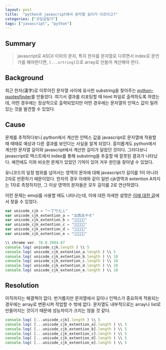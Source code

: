 ```yaml
---
layout: post
title:  "python과 javascript에서 문자열 길이가 다르다고?"
categories: ["코딩삽질기"]
tags: ["javascript", "python"]
---
```


## Summary

> javascript로 ASCII 이외의 문자, 특히 한자를 문자열로 다루면서 index로 문언가를 해야한다면, `[...srtring]`으로 array로 만들어 계산해야 한다.

## Background

최근 한자(漢字)로 이루어진 문자열 사이에 유사한 substring을 찾아주는 [python-quotesfinder](https://github.com/pinedance/python-quotesfinder)를 만들었다. 여기서 결과를 리포팅할 때 html 파일로 출력하도록 하였는데, 어떤 경우에는 정상적으로 출력되었지만 어떤 경우에는 문자열의 인덱스 값이 밀려 있는 것을 발견할 수 있었다.

## Cause

문제를 추적하다보니 python에서 계산한 인텍스 값을 javascript로 문자열에 적용할 때 때때로 예상과 다른 결과를 보인다는 사실을 알게 되었다. 흥미롭게도 python에서 계산한 문자열 길이와 javascript에서 계산한 길이가 달랐던 것이다. 그러다보니 javascript로 텍스트에서 index를 통해 substring을 추출할 때 잘못된 결과가 나타났다. 예전에도 이와 비슷한 문제가 있었던 기억이 있어 겨우 원인을 찾아낼 수 있었다.

유니코드의 일정 범위를 넘어서는 영역의 문자에 대해 javascript가 길이를 1이 아니라 2자로 반환하기 때문이었다. 한자의 경우 아래와 같이 일반 cjk영역과 extention A까지는 1자로 측정하지만, 그 이상 영역의 문자들은 모두 길이를 2로 연산하였다.

이런 문제는 emoji를 사용할 때도 나타나는데, 이에 대한 자세한 설명은 [이에 대한 글](https://medium.com/better-programming/slicing-strings-containing-emoji-differences-between-python-and-javascript-4716c419718f)에서 찾을 수 있었다.

```javascript
var unicode_cjk = "一丁丂七丄"
var unicode_cjk_extention_a = "㐀㐁㐂㐃㐄"
var unicode_cjk_extention_b = "𠀀𠀁𠀂𠀃𠀄"
var unicode_cjk_extention_c = "𪜀𪜁𪜂𪜃𪜄"
var unicode_cjk_extention_d = "𫝀𫝁𫝂𫝃𫝄"
var unicode_cjk_extention_e = "𫠠𫠡𫠢𫠣𫠤"
```

```javascript
\\ chrome ver. 78.0.3904.87
console.log( unicode_cjk.length ) \\ 5
console.log( unicode_cjk_extention_a.length ) \\ 5
console.log( unicode_cjk_extention_b.length ) \\ 10
console.log( unicode_cjk_extention_c.length ) \\ 10
console.log( unicode_cjk_extention_d.length ) \\ 10
console.log( unicode_cjk_extention_e.length ) \\ 10
```

## Resolution

아직까지는 해결책이 없다. 번거롭지만 문자열에서 길이나 인텍스가 중요하게 적용되는 경우에는  array로 변환시켜  작업할 수 밖에 없다.  문자열도 내부적으로는 array나 list로 만들어지는 것이기 때문에 성능차이가 크지는 않을 것 같다.

```javascript
console.log( [...unicode_cjk].length ) \\ 5
console.log( [...unicode_cjk_extention_a].length ) \\ 5
console.log( [...unicode_cjk_extention_b].length ) \\ 5
console.log( [...unicode_cjk_extention_c].length ) \\ 5
console.log( [...unicode_cjk_extention_d].length ) \\ 5
console.log( [...unicode_cjk_extention_e].length ) \\ 5
```
